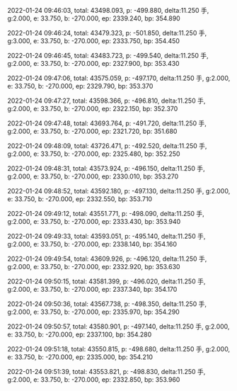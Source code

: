 2022-01-24 09:46:03, total: 43498.093, p: -499.880, delta:11.250 手, g:2.000, e: 33.750, b: -270.000, ep: 2339.240, bp: 354.890

2022-01-24 09:46:24, total: 43479.323, p: -501.850, delta:11.250 手, g:3.000, e: 33.750, b: -270.000, ep: 2333.750, bp: 354.450

2022-01-24 09:46:45, total: 43483.723, p: -499.540, delta:11.250 手, g:2.000, e: 33.750, b: -270.000, ep: 2327.900, bp: 353.430

2022-01-24 09:47:06, total: 43575.059, p: -497.170, delta:11.250 手, g:2.000, e: 33.750, b: -270.000, ep: 2329.790, bp: 353.370

2022-01-24 09:47:27, total: 43598.366, p: -496.810, delta:11.250 手, g:2.000, e: 33.750, b: -270.000, ep: 2322.150, bp: 352.370

2022-01-24 09:47:48, total: 43693.764, p: -491.720, delta:11.250 手, g:2.000, e: 33.750, b: -270.000, ep: 2321.720, bp: 351.680

2022-01-24 09:48:09, total: 43726.471, p: -492.520, delta:11.250 手, g:2.000, e: 33.750, b: -270.000, ep: 2325.480, bp: 352.250

2022-01-24 09:48:31, total: 43573.924, p: -496.150, delta:11.250 手, g:2.000, e: 33.750, b: -270.000, ep: 2330.010, bp: 353.270

2022-01-24 09:48:52, total: 43592.180, p: -497.130, delta:11.250 手, g:2.000, e: 33.750, b: -270.000, ep: 2332.550, bp: 353.710

2022-01-24 09:49:12, total: 43551.771, p: -498.090, delta:11.250 手, g:2.000, e: 33.750, b: -270.000, ep: 2333.430, bp: 353.940

2022-01-24 09:49:33, total: 43593.051, p: -495.140, delta:11.250 手, g:2.000, e: 33.750, b: -270.000, ep: 2338.140, bp: 354.160

2022-01-24 09:49:54, total: 43609.926, p: -496.120, delta:11.250 手, g:2.000, e: 33.750, b: -270.000, ep: 2332.920, bp: 353.630

2022-01-24 09:50:15, total: 43581.399, p: -496.020, delta:11.250 手, g:2.000, e: 33.750, b: -270.000, ep: 2337.340, bp: 354.170

2022-01-24 09:50:36, total: 43567.738, p: -498.350, delta:11.250 手, g:2.000, e: 33.750, b: -270.000, ep: 2335.970, bp: 354.290

2022-01-24 09:50:57, total: 43580.901, p: -497.140, delta:11.250 手, g:2.000, e: 33.750, b: -270.000, ep: 2337.100, bp: 354.280

2022-01-24 09:51:18, total: 43550.815, p: -498.680, delta:11.250 手, g:2.000, e: 33.750, b: -270.000, ep: 2335.000, bp: 354.210

2022-01-24 09:51:39, total: 43553.821, p: -498.830, delta:11.250 手, g:2.000, e: 33.750, b: -270.000, ep: 2332.850, bp: 353.960